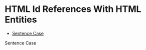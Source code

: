 # HTML Id References With HTML Entities

- [Sentence Case](#Sentence_case)

<span class="anchor" id="Sentence&#95;case">Sentence Case</span>
